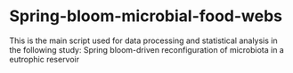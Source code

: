 # Spring-bloom-microbial-food-webs
This is the main script used for data processing and statistical analysis in the following study: Spring bloom-driven reconfiguration of microbiota in a eutrophic reservoir
